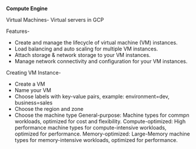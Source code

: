 **Compute Engine**

Virtual Machines- Virtual servers in GCP

Features-

* Create and manage the lifecycle of virtual machine (VM) instances.
* Load balancing and auto scaling for multiple VM instances.
* Attach storage & network storage to your VM instances.
* Manage network connectivity and configuration for your VM instances.

Creating VM Instance-
- Create a VM
- Name your VM
- Choose labels with key-value pairs, example: environment=dev, business=sales
- Choose the region and zone
- Choose the machine type
    General-purpose: Machine types for commpn workloads, optimized for cost and flexibility.
    Compute-optimized: High performance machine types for compute-intensive workloads, optimized for performance.
    Memory-optimized: Large-Memory machine types for memory-intensive workloads, optimized for performance.